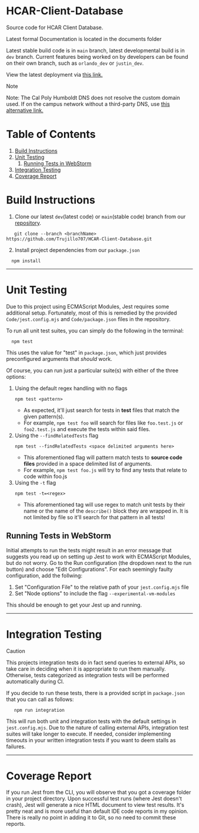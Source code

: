 # HCAR-Client-Database
Source code for HCAR Client Database.

Latest formal Documentation is located in the documents folder

Latest stable build code is in `main` branch, latest developmental build is in `dev` branch. Current features being 
worked on by developers can be found on their own branch, such as `orlando_dev` or `justin_dev`.

View the latest deployment via [this link.](https://hcar.trujillo-ortiz.com)

> [!NOTE]
> Note: The Cal Poly Humboldt DNS does not resolve the custom domain used. If on the campus network without a third-party DNS, use [this alternative link.](https://hcar-client-database-166569971807.us-west1.run.app)

# Table of Contents
1. [Build Instructions](#build-instructions)
2. [Unit Testing](#unit-testing)
   1. [Running Tests in WebStorm](#running-tests-in-webstorm)
3. [Integration Testing](#integration-testing)
4. [Coverage Report](#coverage-report)

# Build Instructions
1. Clone our latest `dev`(latest code) or `main`(stable code) branch from our [repository](https://github.com/Trujillo707/HCAR-Client-Database.git).
```
   git clone --branch <branchName> https://github.com/Trujillo707/HCAR-Client-Database.git
```
2. Install project dependencies from our `package.json`
```
  npm install
```
---
# Unit Testing
Due to this project using ECMAScript Modules, Jest requires some additional setup.
Fortunately, most of this is remedied by the provided `Code/jest.config.mjs` and `Code/package.json` files in the
repository.

To run all unit test suites, you can simply do the following in the terminal:
```
  npm test
```

This uses the value for "test" in `package.json`, which just provides preconfigured arguments that *should* work.

Of course, you can run just a particular suite(s) with either of the three options:
1. Using the default regex handling with no flags  
    ```
    npm test <pattern>
    ```
   * As expected, it'll just search for tests in **test** files that match the given pattern(s).
   * For example, `npm test foo` will search for files like `foo.test.js` or `foo2.test.js` and execute the tests within 
said files. 
2. Using the `--findRelatedTests` flag    
   ```
   npm test --findRelatedTests <space delimited arguments here>
   ```
   * This aforementioned flag will pattern match tests to **source code files** provided in a space delimited list of arguments.
   * For example, `npm test foo.js` will try to find any tests that relate to code within foo.js
3. Using the `-t` flag  
    ```
    npm test -t=<regex>
    ```
   * This aforementioned tag will use regex to match unit tests by their name or the name of the `describe()` block they 
are wrapped in. It is not limited by file so it'll search for that pattern in all tests!

## Running Tests in WebStorm
Initial attempts to run the tests might result in an error message that suggests you read up on setting up Jest to work 
with ECMAScript Modules, but do not worry.
Go to the Run configuration (the dropdown next to the run button) and choose "Edit Configurations".
For each seemingly faulty configuration, add the follwing:
1. Set "Configuration File" to the relative path of your `jest.config.mjs` file
2. Set "Node options" to include the flag `--experimental-vm-modules`

This should be enough to get your Jest up and running.

---
# Integration Testing
> [!CAUTION]
> This projects integration tests do in fact send queries to external APIs, so take care in deciding when it is appropriate
> to run them manually. 
> Otherwise, tests categorized as integration tests will be performed automatically during CI.

If you decide to run these tests, there is a provided script in `package.json` that you can call as follows:
``` 
   npm run integration
```
This will run both unit and integration tests with the default settings in `jest.config.mjs`. Due to the nature of 
calling external APIs, integration test suites will take longer to execute. If needed, consider implementing timeouts 
in your written integration tests if you want to deem stalls as failures. 

---
# Coverage Report
If you run Jest from the CLI, you will observe that you got a coverage folder in your project directory.
Upon successful test runs (where Jest doesn't crash), Jest will generate a nice HTML document to view test results.
It's pretty neat and is more useful than default IDE code reports in my opinion.
There is really no point in adding it to Git, so no need to commit these reports.
